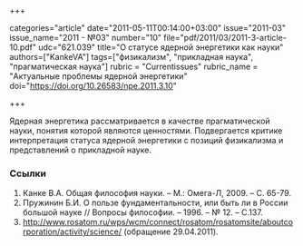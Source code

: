 +++

categories="article"
date="2011-05-11T00:14:00+03:00"
issue="2011-03"
issue_name="2011 - №03"
number="10"
file="pdf/2011/03/2011-3-article-10.pdf"
udc="621.039"
title="О статусе ядерной энергетики как науки"
authors=["KankeVA"]
tags=["физикализм", "прикладная наука", "прагматическая наука"]
rubric = "Сurrentissues"
rubric_name = "Актуальные проблемы ядерной энергетики"
doi="https://doi.org/10.26583/npe.2011.3.10"

+++

Ядерная энергетика рассматривается в качестве прагматической науки, понятия которой являются ценностями. Подвергается критике интерпретация статуса ядерной энергетики с позиций физикализма и представлений о прикладной науке.

### Ссылки

1. Канке В.А. Общая философия науки. – М.: Омега-Л, 2009. – С. 65-79.
2. Пружинин Б.И. О пользе фундаментальности, или быть ли в России большой науке // Вопросы философии. – 1996. – № 12. – С.137.
3. http://www.rosatom.ru/wps/wcm/connect/rosatom/rosatomsite/aboutcorporation/activity/science/ (обращение 29.04.2011).